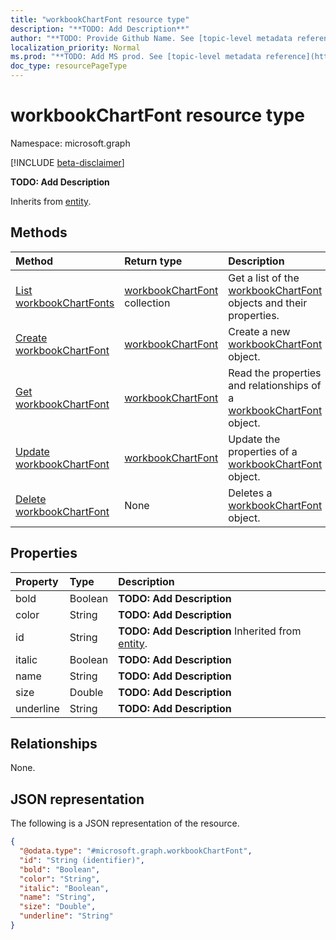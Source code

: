 ```yaml
---
title: "workbookChartFont resource type"
description: "**TODO: Add Description**"
author: "**TODO: Provide Github Name. See [topic-level metadata reference](https://msgo.azurewebsites.net/add/document/guidelines/metadata.html#topic-level-metadata)**"
localization_priority: Normal
ms.prod: "**TODO: Add MS prod. See [topic-level metadata reference](https://msgo.azurewebsites.net/add/document/guidelines/metadata.html#topic-level-metadata)**"
doc_type: resourcePageType
---
```


# workbookChartFont resource type

Namespace: microsoft.graph

[!INCLUDE [beta-disclaimer](../../includes/beta-disclaimer.md)]

**TODO: Add Description**


Inherits from [entity](../resources/entity.md).

## Methods
|Method|Return type|Description|
|:---|:---|:---|
|[List workbookChartFonts](../api/workbookchartfont-list.md)|[workbookChartFont](../resources/workbookchartfont.md) collection|Get a list of the [workbookChartFont](../resources/workbookchartfont.md) objects and their properties.|
|[Create workbookChartFont](../api/workbookchartfont-create.md)|[workbookChartFont](../resources/workbookchartfont.md)|Create a new [workbookChartFont](../resources/workbookchartfont.md) object.|
|[Get workbookChartFont](../api/workbookchartfont-get.md)|[workbookChartFont](../resources/workbookchartfont.md)|Read the properties and relationships of a [workbookChartFont](../resources/workbookchartfont.md) object.|
|[Update workbookChartFont](../api/workbookchartfont-update.md)|[workbookChartFont](../resources/workbookchartfont.md)|Update the properties of a [workbookChartFont](../resources/workbookchartfont.md) object.|
|[Delete workbookChartFont](../api/workbookchartfont-delete.md)|None|Deletes a [workbookChartFont](../resources/workbookchartfont.md) object.|

## Properties
|Property|Type|Description|
|:---|:---|:---|
|bold|Boolean|**TODO: Add Description**|
|color|String|**TODO: Add Description**|
|id|String|**TODO: Add Description** Inherited from [entity](../resources/entity.md).|
|italic|Boolean|**TODO: Add Description**|
|name|String|**TODO: Add Description**|
|size|Double|**TODO: Add Description**|
|underline|String|**TODO: Add Description**|

## Relationships
None.

## JSON representation
The following is a JSON representation of the resource.
<!-- {
  "blockType": "resource",
  "keyProperty": "id",
  "@odata.type": "microsoft.graph.workbookChartFont",
  "baseType": "microsoft.graph.entity",
  "openType": false
}
-->
``` json
{
  "@odata.type": "#microsoft.graph.workbookChartFont",
  "id": "String (identifier)",
  "bold": "Boolean",
  "color": "String",
  "italic": "Boolean",
  "name": "String",
  "size": "Double",
  "underline": "String"
}
```

